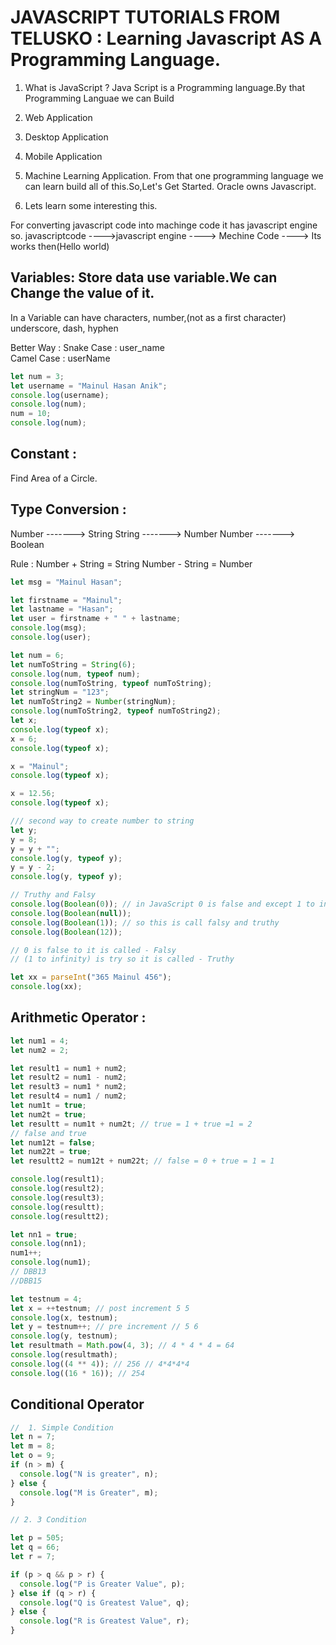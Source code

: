 # JAVASCRIPT TUTORIALS FROM TELUSKO : Learning Javascript AS A Programming Language.

1. What is JavaScript ?
   Java Script is a Programming language.By that Programming Languae we can Build
1. Web Application
1. Desktop Application
1. Mobile Application
1. Machine Learning
   Application. From that one programming language we can learn build all of this.So,Let's Get Started.
   Oracle owns Javascript.

1. Lets learn some interesting this.

For converting javascript code into machinge code it has javascript engine
so.
javascriptcode ---->javascript engine ----> Mechine Code ----> Its works then(Hello world)

## Variables: Store data use variable.We can Change the value of it.

In a Variable can have
characters,
number,(not as a first character)
underscore,
dash,
hyphen

Better Way :
Snake Case : user_name  
Camel Case : userName

```js
let num = 3;
let username = "Mainul Hasan Anik";
console.log(username);
console.log(num);
num = 10;
console.log(num);
```

## Constant :

Find Area of a Circle.

## Type Conversion :

Number -------> String
String -------> Number
Number -------> Boolean

Rule :
Number + String = String
Number - String = Number

```js
let msg = "Mainul Hasan";

let firstname = "Mainul";
let lastname = "Hasan";
let user = firstname + " " + lastname;
console.log(msg);
console.log(user);

let num = 6;
let numToString = String(6);
console.log(num, typeof num);
console.log(numToString, typeof numToString);
let stringNum = "123";
let numToString2 = Number(stringNum);
console.log(numToString2, typeof numToString2);
let x;
console.log(typeof x);
x = 6;
console.log(typeof x);

x = "Mainul";
console.log(typeof x);

x = 12.56;
console.log(typeof x);

/// second way to create number to string
let y;
y = 8;
y = y + "";
console.log(y, typeof y);
y = y - 2;
console.log(y, typeof y);

// Truthy and Falsy
console.log(Boolean(0)); // in JavaScript 0 is false and except 1 to infinity is true.
console.log(Boolean(null));
console.log(Boolean(1)); // so this is call falsy and truthy
console.log(Boolean(12));

// 0 is false to it is called - Falsy
// (1 to infinity) is try so it is called - Truthy

let xx = parseInt("365 Mainul 456");
console.log(xx);
```

## Arithmetic Operator :

```js
let num1 = 4;
let num2 = 2;

let result1 = num1 + num2;
let result2 = num1 - num2;
let result3 = num1 * num2;
let result4 = num1 / num2;
let num1t = true;
let num2t = true;
let resultt = num1t + num2t; // true = 1 + true =1 = 2
// false and true
let num12t = false;
let num22t = true;
let resultt2 = num12t + num22t; // false = 0 + true = 1 = 1

console.log(result1);
console.log(result2);
console.log(result3);
console.log(resultt);
console.log(resultt2);

let nn1 = true;
console.log(nn1);
num1++;
console.log(num1);
// DBB13
//DBB15

let testnum = 4;
let x = ++testnum; // post increment 5 5
console.log(x, testnum);
let y = testnum++; // pre increment // 5 6
console.log(y, testnum);
let resultmath = Math.pow(4, 3); // 4 * 4 * 4 = 64
console.log(resultmath);
console.log((4 ** 4)); // 256 // 4*4*4*4
console.log((16 * 16)); // 254

```

## Conditional Operator

```js
//  1. Simple Condition
let n = 7;
let m = 8;
let o = 9;
if (n > m) {
  console.log("N is greater", n);
} else {
  console.log("M is Greater", m);
}

// 2. 3 Condition

let p = 505;
let q = 66;
let r = 7;

if (p > q && p > r) {
  console.log("P is Greater Value", p);
} else if (q > r) {
  console.log("Q is Greatest Value", q);
} else {
  console.log("R is Greatest Value", r);
}
```
